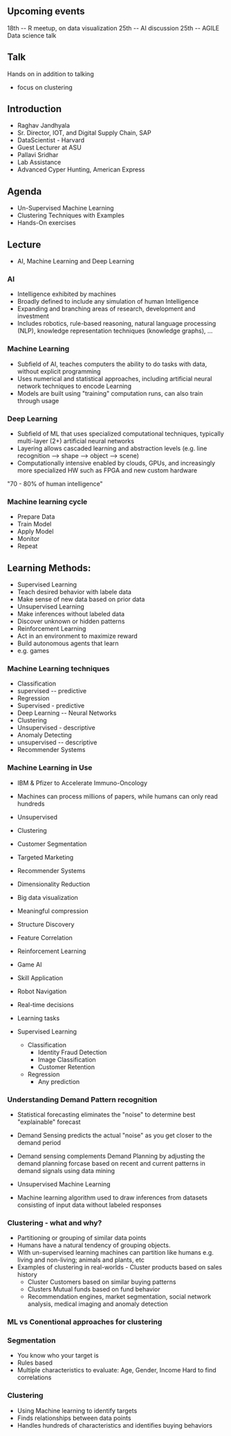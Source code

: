 ## Upcoming events
18th -- R meetup, on data visualization
25th -- AI discussion
25th -- AGILE Data science talk

## Talk
Hands on in addition to talking

- focus on clustering

## Introduction
- Raghav Jandhyala
 - Sr. Director, IOT, and Digital Supply Chain, SAP
 - DataScientist - Harvard
 - Guest Lecturer at ASU
- Pallavi Sridhar
 - Lab Assistance
 - Advanced Cyper Hunting, American Express

## Agenda
- Un-Supervised Machine Learning
- Clustering Techniques with Examples
- Hands-On exercises

## Lecture
- AI, Machine Learning and Deep Learning

### AI
- Intelligence exhibited by machines
- Broadly defined to include any simulation of human Intelligence
- Expanding and branching areas of research, development and investment
- Includes robotics, rule-based reasoning, natural language processing (NLP), knowledge representation techniques (knowledge graphs), ...

### Machine Learning
- Subfield of AI, teaches computers the ability to do tasks with data, without explicit programming
- Uses numerical and statistical approaches, including artificial neural network techniques to encode Learning
- Models are built using "training" computation runs, can also train through usage

### Deep Learning
- Subfield of ML that uses specialized computational techniques, typically multi-layer (2+) artificial neural networks
- Layering allows cascaded learning and abstraction levels (e.g. line recognition --> shape --> object --> scene)
- Computationally intensive enabled by clouds, GPUs, and increasingly more specialized HW such as FPGA and new custom hardware

"70 - 80% of human intelligence"

### Machine learning cycle
- Prepare Data
- Train Model
- Apply Model
- Monitor
- Repeat

## Learning Methods:
- Supervised Learning
 - Teach desired behavior with labele data
 - Make sense of new data based on prior data
- Unsupervised Learning
 - Make inferences without labeled data
 - Discover unknown or hidden patterns
- Reinforcement Learning
 - Act in an environment to maximize reward
 - Build autonomous agents that learn
 - e.g. games

### Machine Learning techniques
- Classification
 - supervised -- predictive
- Regression
 - Supervised - predictive
- Deep Learning -- Neural Networks
- Clustering
 - Unsupervised - descriptive
- Anomaly Detecting
 - unsupervised -- descriptive
- Recommender Systems

### Machine Learning in Use
- IBM & Pfizer to Accelerate Immuno-Oncology
 - Machines can process millions of papers, while humans can only read hundreds

- Unsupervised
 - Clustering
  - Customer Segmentation
  - Targeted Marketing
  - Recommender Systems
 - Dimensionality Reduction
  - Big data visualization
  - Meaningful compression
  - Structure Discovery
  - Feature Correlation
- Reinforcement Learning
 - Game AI
 - Skill Application
 - Robot Navigation
 - Real-time decisions
 - Learning tasks
- Supervised Learning
  - Classification
    - Identity Fraud Detection
    - Image Classification
    - Customer Retention
  - Regression
    - Any prediction

### Understanding Demand Pattern recognition
- Statistical forecasting eliminates the "noise" to determine best "explainable" forecast
- Demand Sensing predicts the actual "noise" as you get closer to the demand period
- Demand sensing complements Demand Planning by adjusting the demand planning forcase based on recent and current patterns in demand signals using data mining

- Unsupervised Machine Learning
 - Machine learning algorithm used to draw inferences from datasets consisting of input data without labeled responses

### Clustering - what and why?
- Partitioning or grouping of similar data points
- Humans have a natural tendency of grouping objects.
- With un-supervised learning machines can partition like humans e.g. living and non-living; animals and plants, etc
- Examples of clustering in real-worlds - Cluster products based on sales history
  - Cluster Customers based on similar buying patterns
  - Clusters Mutual funds based on fund behavior
  - Recommendation engines, market segmentation, social network analysis, medical imaging and anomaly detection

### ML vs Conentional approaches for clustering

### Segmentation
- You know who your target is
- Rules based
- Multiple characteristics to evaluate: Age, Gender, Income Hard to find correlations

### Clustering
- Using Machine learning to identify targets
- Finds relationships between data points
- Handles hundreds of characteristics and identifies buying behaviors
